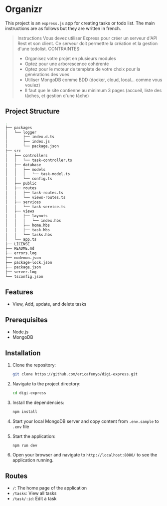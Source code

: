 # Organizr

This project is an `express.js` app for creating tasks or todo list. The main instructions are as follows but they are written in french.

> Instructions
> Vous devez utiliser Express pour créer un serveur d'API Rest et son client.
> Ce serveur doit permettre la création et la gestion d'une todolist.
> CONTRAINTES:
>
> - Organisez votre projet en plusieurs modules
> - Optez pour une arborescence cohérente
> - Optez pour le moteur de template de votre choix pour la générations des vues
> - Utiliser MongoDB comme BDD (docker, cloud, local... comme vous voulez)
> - Il faut que le site contienne au minimum 3 pages (accueil, liste des tâches, et gestion d'une tâche)

## Project Structure

```sh
.
├── packages
│   └── logger
│       ├── index.d.ts
│       ├── index.js
│       └── package.json
├── src
│   ├── controllers
│   │   └── task-controller.ts
│   ├── database
│   │   ├── models
│   │   │   └── task-model.ts
│   │   └── config.ts
│   ├── public
│   ├── routes
│   │   ├── task-routes.ts
│   │   └── views-routes.ts
│   ├── services
│   │   └── task-service.ts
│   ├── views
│   │   ├── layouts
│   │   │   └── index.hbs
│   │   ├── home.hbs
│   │   ├── task.hbs
│   │   └── tasks.hbs
│   └── app.ts
├── LICENSE
├── README.md
├── errors.log
├── nodemon.json
├── package-lock.json
├── package.json
├── server.log
└── tsconfig.json
```

## Features

- View, Add, update, and delete tasks

## Prerequisites

- Node.js
- MongoDB

## Installation

1. Clone the repository:

    ```bash
    git clone https://github.com/ericafenyo/digi-express.git
    ```

2. Navigate to the project directory:

    ```bash
    cd digi-express
    ```

3. Install the dependencies:

    ```bash
    npm install
    ```

4. Start your local MongoDB server and copy content from `.env.sample` to `.env` file

5. Start the application:

    ```bash
    npm run dev
    ```

6. Open your browser and navigate to `http://localhost:8080/` to see the application running.

## Routes

- `/`: The home page of the application
- `/tasks`: View all tasks
- `/task/:id`: Edit a task
